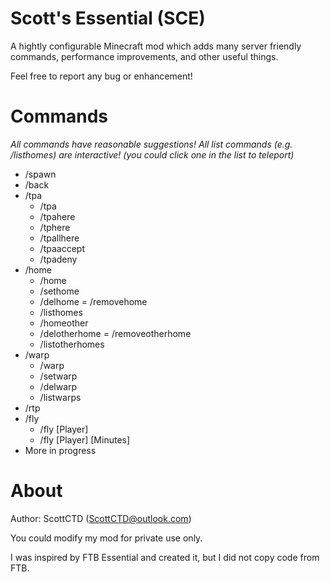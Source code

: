 # Scott's Essential (SCE)

A hightly configurable Minecraft mod which adds many server friendly commands, performance improvements, and other useful things.

Feel free to report any bug or enhancement!

# Commands

*All commands have reasonable suggestions!*
*All list commands (e.g. /listhomes) are interactive! (you could click one in the list to teleport)*

- /spawn
- /back
- /tpa
    - /tpa
    - /tpahere
    - /tphere
    - /tpallhere
    - /tpaaccept
    - /tpadeny
- /home
    - /home
    - /sethome
    - /delhome = /removehome
    - /listhomes
    - /homeother
    - /delotherhome = /removeotherhome
    - /listotherhomes
- /warp
    - /warp
    - /setwarp
    - /delwarp
    - /listwarps
- /rtp
- /fly
    - /fly [Player]
    - /fly [Player] [Minutes]
- More in progress
    
# About

Author: ScottCTD (ScottCTD@outlook.com)

You could modify my mod for private use only.

I was inspired by FTB Essential and created it, but I did not copy code from FTB.